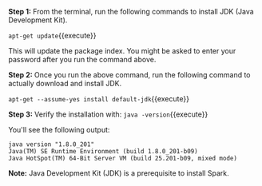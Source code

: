 
**Step 1:** From the terminal, run the following commands to install JDK (Java Development Kit).

`apt-get update`{{execute}} 

This will update the package index. You might be asked to enter your password after you run the command above. 

**Step 2:** Once you run the above command, run the following command to actually download and install JDK.

`apt-get --assume-yes install default-jdk`{{execute}} 


**Step 3:** Verify the installation with: `java -version`{{execute}} 

You'll see the following output:

```
java version "1.8.0_201"
Java(TM) SE Runtime Environment (build 1.8.0_201-b09)
Java HotSpot(TM) 64-Bit Server VM (build 25.201-b09, mixed mode)
```

**Note:** Java Development Kit (JDK) is a prerequisite to install Spark.